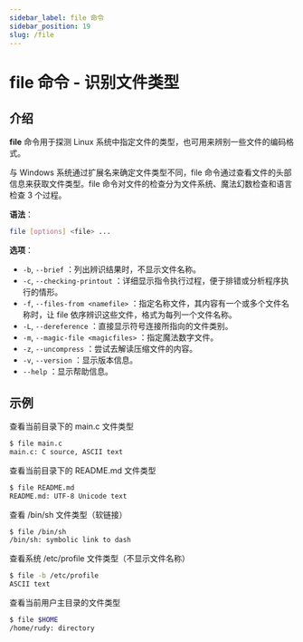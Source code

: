 ```yaml
---
sidebar_label: file 命令
sidebar_position: 19
slug: /file
---
```


# file 命令 - 识别文件类型



## 介绍

**file** 命令用于探测 Linux 系统中指定文件的类型，也可用来辨别一些文件的编码格式。

与 Windows 系统通过扩展名来确定文件类型不同，file 命令通过查看文件的头部信息来获取文件类型。file 命令对文件的检查分为文件系统、魔法幻数检查和语言检查 3 个过程。

**语法**：

```bash
file [options] <file> ...
```

**选项**：

- `-b`, `--brief` ：列出辨识结果时，不显示文件名称。
- `-c`, `--checking-printout` ：详细显示指令执行过程，便于排错或分析程序执行的情形。
- `-f`, `--files-from <namefile>` ：指定名称文件，其内容有一个或多个文件名称时，让 file 依序辨识这些文件，格式为每列一个文件名称。
- `-L`, `--dereference` ：直接显示符号连接所指向的文件类别。
- `-m`, `--magic-file <magicfiles>` ：指定魔法数字文件。
- `-z`, `--uncompress` ：尝试去解读压缩文件的内容。
- `-v`, `--version` ：显示版本信息。
- `--help` ：显示帮助信息。



## 示例

查看当前目录下的 main.c 文件类型

```bash
$ file main.c 
main.c: C source, ASCII text
```

查看当前目录下的 README.md 文件类型

```bash
$ file README.md 
README.md: UTF-8 Unicode text
```

查看 /bin/sh 文件类型（软链接）

```bash
$ file /bin/sh
/bin/sh: symbolic link to dash
```

查看系统 /etc/profile 文件类型（不显示文件名称）

```bash
$ file -b /etc/profile
ASCII text
```

查看当前用户主目录的文件类型

```bash
$ file $HOME
/home/rudy: directory
```


